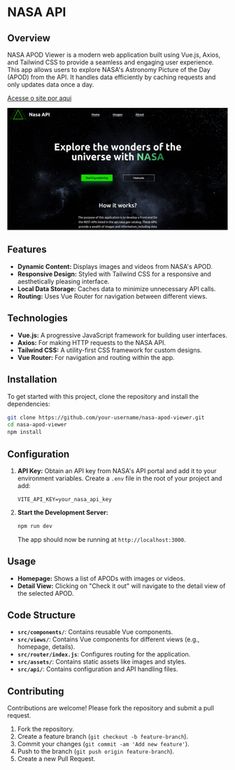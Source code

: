 
# NASA API

## Overview

NASA APOD Viewer is a modern web application built using Vue.js, Axios, and Tailwind CSS to provide a seamless and engaging user experience. This app allows users to explore NASA's Astronomy Picture of the Day (APOD) from the API. It handles data efficiently by caching requests and only updates data once a day.

[Acesse o site por aqui](https://science-api.vercel.app/)

![Home page](public/image.png)

## Features

- **Dynamic Content:** Displays images and videos from NASA's APOD.
- **Responsive Design:** Styled with Tailwind CSS for a responsive and aesthetically pleasing interface.
- **Local Data Storage:** Caches data to minimize unnecessary API calls.
- **Routing:** Uses Vue Router for navigation between different views.

## Technologies

- **Vue.js:** A progressive JavaScript framework for building user interfaces.
- **Axios:** For making HTTP requests to the NASA API.
- **Tailwind CSS:** A utility-first CSS framework for custom designs.
- **Vue Router:** For navigation and routing within the app.

## Installation

To get started with this project, clone the repository and install the dependencies:

```bash
git clone https://github.com/your-username/nasa-apod-viewer.git
cd nasa-apod-viewer
npm install
```

## Configuration

1. **API Key:** Obtain an API key from NASA's API portal and add it to your environment variables. Create a `.env` file in the root of your project and add:

   ```env
   VITE_API_KEY=your_nasa_api_key
   ```

2. **Start the Development Server:**

   ```bash
   npm run dev
   ```

   The app should now be running at `http://localhost:3000`.

## Usage

- **Homepage:** Shows a list of APODs with images or videos.
- **Detail View:** Clicking on "Check it out" will navigate to the detail view of the selected APOD.

## Code Structure

- **`src/components/`**: Contains reusable Vue components.
- **`src/views/`**: Contains Vue components for different views (e.g., homepage, details).
- **`src/router/index.js`**: Configures routing for the application.
- **`src/assets/`**: Contains static assets like images and styles.
- **`src/api/`**: Contains configuration and API handling files.

## Contributing

Contributions are welcome! Please fork the repository and submit a pull request.

1. Fork the repository.
2. Create a feature branch (`git checkout -b feature-branch`).
3. Commit your changes (`git commit -am 'Add new feature'`).
4. Push to the branch (`git push origin feature-branch`).
5. Create a new Pull Request.

